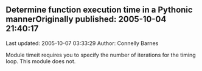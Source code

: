 ## Determine function execution time in a Pythonic mannerOriginally published: 2005-10-04 21:40:17 
Last updated: 2005-10-07 03:33:29 
Author: Connelly Barnes 
 
Module timeit requires you to specify the number of iterations for the timing loop.   This module does not.